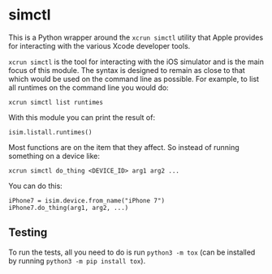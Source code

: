 # simctl

This is a Python wrapper around the `xcrun simctl` utility that Apple provides for interacting with the various Xcode developer tools. 

`xcrun simctl` is the tool for interacting with the iOS simulator and is the main focus of this module. The syntax is designed to remain as close to that which would be used on the command line as possible. For example, to list all runtimes on the command line you would do:

    xcrun simctl list runtimes

With this module you can print the result of:

    isim.listall.runtimes()

Most functions are on the item that they affect. So instead of running something on a device like:

    xcrun simctl do_thing <DEVICE_ID> arg1 arg2 ...

You can do this:

    iPhone7 = isim.device.from_name("iPhone 7")
    iPhone7.do_thing(arg1, arg2, ...)

## Testing

To run the tests, all you need to do is run `python3 -m tox` (can be installed by running `python3 -m pip install tox`). 